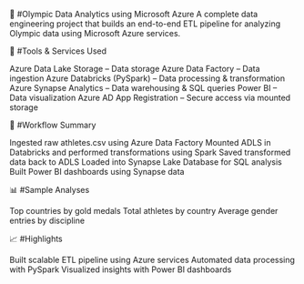 🏅 #Olympic Data Analytics using Microsoft Azure
A complete data engineering project that builds an end-to-end ETL pipeline for analyzing Olympic data using Microsoft Azure services.


🔧 #Tools & Services Used

Azure Data Lake Storage – Data storage
Azure Data Factory – Data ingestion
Azure Databricks (PySpark) – Data processing & transformation
Azure Synapse Analytics – Data warehousing & SQL queries
Power BI – Data visualization
Azure AD App Registration – Secure access via mounted storage




🔄 #Workflow Summary

Ingested raw athletes.csv using Azure Data Factory
Mounted ADLS in Databricks and performed transformations using Spark
Saved transformed data back to ADLS
Loaded into Synapse Lake Database for SQL analysis
Built Power BI dashboards using Synapse data




📊 #Sample Analyses

Top countries by gold medals
Total athletes by country
Average gender entries by discipline




📈 #Highlights

Built scalable ETL pipeline using Azure services
Automated data processing with PySpark
Visualized insights with Power BI dashboards
